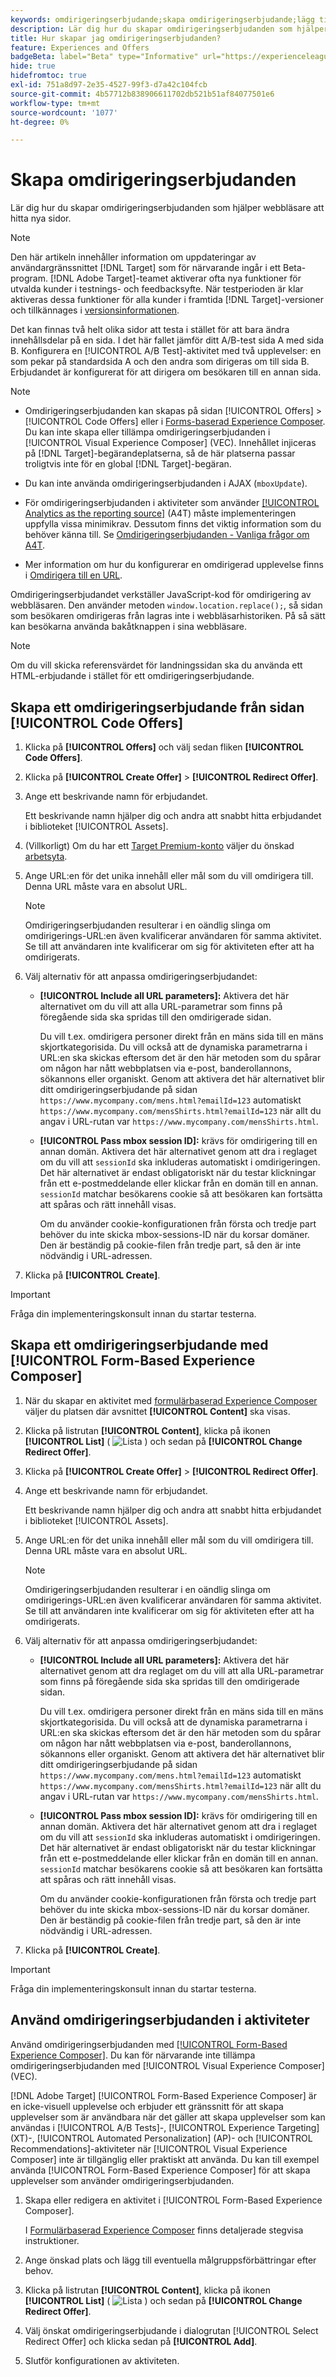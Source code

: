 ```yaml
---
keywords: omdirigeringserbjudande;skapa omdirigeringserbjudande;lägg till html-erbjudande;Skicka alla URL-parametrar vid omdirigering
description: Lär dig hur du skapar omdirigeringserbjudanden som hjälper webbläsare att hitta nya sidor.
title: Hur skapar jag omdirigeringserbjudanden?
feature: Experiences and Offers
badgeBeta: label="Beta" type="Informative" url="https://experienceleague.adobe.com/docs/target/using/introduction/intro.html#beta newtab=true" tooltip="Vad är Beta-funktioner i  [!DNL Adobe Target]?"
hide: true
hidefromtoc: true
exl-id: 751a8d97-2e35-4527-99f3-d7a42c104fcb
source-git-commit: 4b57712b838906611702db521b51af84077501e6
workflow-type: tm+mt
source-wordcount: '1077'
ht-degree: 0%

---
```


# Skapa omdirigeringserbjudanden

Lär dig hur du skapar omdirigeringserbjudanden som hjälper webbläsare att hitta nya sidor.

>[!NOTE]
>
>Den här artikeln innehåller information om uppdateringar av användargränssnittet [!DNL Target] som för närvarande ingår i ett Beta-program. [!DNL Adobe Target]-teamet aktiverar ofta nya funktioner för utvalda kunder i testnings- och feedbacksyfte. När testperioden är klar aktiveras dessa funktioner för alla kunder i framtida [!DNL Target]-versioner och tillkännages i [versionsinformationen](/help/main/r-release-notes/release-notes.md).

Det kan finnas två helt olika sidor att testa i stället för att bara ändra innehållsdelar på en sida. I det här fallet jämför ditt A/B-test sida A med sida B. Konfigurera en [!UICONTROL A/B Test]-aktivitet med två upplevelser: en som pekar på standardsida A och den andra som dirigeras om till sida B. Erbjudandet är konfigurerat för att dirigera om besökaren till en annan sida.

>[!NOTE]
>
> * Omdirigeringserbjudanden kan skapas på sidan [!UICONTROL Offers] > [!UICONTROL Code Offers] eller i [Forms-baserad Experience Composer](/help/main/c-experiences/form-experience-composer.md). Du kan inte skapa eller tillämpa omdirigeringserbjudanden i [!UICONTROL Visual Experience Composer] (VEC). Innehållet injiceras på [!DNL Target]-begärandeplatserna, så de här platserna passar troligtvis inte för en global [!DNL Target]-begäran.
>
>* Du kan inte använda omdirigeringserbjudanden i AJAX (`mboxUpdate`).
>
>* För omdirigeringserbjudanden i aktiviteter som använder [[!UICONTROL Analytics as the reporting source]](/help/main/c-integrating-target-with-mac/a4t/a4t.md) (A4T) måste implementeringen uppfylla vissa minimikrav. Dessutom finns det viktig information som du behöver känna till. Se [Omdirigeringserbjudanden - Vanliga frågor om A4T](/help/main/c-integrating-target-with-mac/a4t/r-a4t-faq/a4t-faq-redirect-offers.md#concept_21BF213F10E1414A9DCD4A98AF207905).
>
>* Mer information om hur du konfigurerar en omdirigerad upplevelse finns i [Omdirigera till en URL](/help/main/c-experiences/c-visual-experience-composer/redirect-offer.md#task_9578678D42784F5EB9638F8AC8C911FA).

Omdirigeringserbjudandet verkställer JavaScript-kod för omdirigering av webbläsaren. Den använder metoden `window.location.replace();`, så sidan som besökaren omdirigeras från lagras inte i webbläsarhistoriken. På så sätt kan besökarna använda bakåtknappen i sina webbläsare.

>[!NOTE]
>
>Om du vill skicka referensvärdet för landningssidan ska du använda ett HTML-erbjudande i stället för ett omdirigeringserbjudande.

## Skapa ett omdirigeringserbjudande från sidan [!UICONTROL Code Offers]

1. Klicka på **[!UICONTROL Offers]** och välj sedan fliken **[!UICONTROL Code Offers]**.
1. Klicka på **[!UICONTROL Create Offer]** > **[!UICONTROL Redirect Offer]**.
1. Ange ett beskrivande namn för erbjudandet.

   Ett beskrivande namn hjälper dig och andra att snabbt hitta erbjudandet i biblioteket [!UICONTROL Assets].

1. (Villkorligt) Om du har ett [Target Premium-konto](/help/main/c-intro/intro.md#premium) väljer du önskad [arbetsyta](/help/main/administrating-target/c-user-management/property-channel/properties-overview.md##section_B82EB409B67C4D9D9D20CE30E48DB1DC).

1. Ange URL:en för det unika innehåll eller mål som du vill omdirigera till. Denna URL måste vara en absolut URL.

   >[!NOTE]
   >
   >Omdirigeringserbjudanden resulterar i en oändlig slinga om omdirigerings-URL:en även kvalificerar användaren för samma aktivitet. Se till att användaren inte kvalificerar om sig för aktiviteten efter att ha omdirigerats.

1. Välj alternativ för att anpassa omdirigeringserbjudandet:

   * **[!UICONTROL Include all URL parameters]:** Aktivera det här alternativet om du vill att alla URL-parametrar som finns på föregående sida ska spridas till den omdirigerade sidan.

     Du vill t.ex. omdirigera personer direkt från en mäns sida till en mäns skjortkategorisida. Du vill också att de dynamiska parametrarna i URL:en ska skickas eftersom det är den här metoden som du spårar om någon har nått webbplatsen via e-post, banderollannons, sökannons eller organiskt. Genom att aktivera det här alternativet blir ditt omdirigeringserbjudande på sidan `https://www.mycompany.com/mens.html?emailId=123` automatiskt `https://www.mycompany.com/mensShirts.html?emailId=123` när allt du angav i URL-rutan var `https://www.mycompany.com/mensShirts.html`.

   * **[!UICONTROL Pass mbox session ID]:** krävs för omdirigering till en annan domän. Aktivera det här alternativet genom att dra i reglaget om du vill att `sessionId` ska inkluderas automatiskt i omdirigeringen. Det här alternativet är endast obligatoriskt när du testar klickningar från ett e-postmeddelande eller klickar från en domän till en annan. `sessionId` matchar besökarens cookie så att besökaren kan fortsätta att spåras och rätt innehåll visas.

     Om du använder cookie-konfigurationen från första och tredje part behöver du inte skicka mbox-sessions-ID när du korsar domäner. Den är beständig på cookie-filen från tredje part, så den är inte nödvändig i URL-adressen.

1. Klicka på **[!UICONTROL Create]**.

>[!IMPORTANT]
>
>Fråga din implementeringskonsult innan du startar testerna.

## Skapa ett omdirigeringserbjudande med [!UICONTROL Form-Based Experience Composer]

1. När du skapar en aktivitet med [formulärbaserad Experience Composer](/help/main/c-experiences/form-experience-composer.md) väljer du platsen där avsnittet **[!UICONTROL Content]** ska visas.
1. Klicka på listrutan **[!UICONTROL Content]**, klicka på ikonen **[!UICONTROL List]** ( ![Lista](/help/main/assets/icons/MoreSmallList.svg) ) och sedan på **[!UICONTROL Change Redirect Offer]**.
1. Klicka på **[!UICONTROL Create Offer]** > **[!UICONTROL Redirect Offer]**.
1. Ange ett beskrivande namn för erbjudandet.

   Ett beskrivande namn hjälper dig och andra att snabbt hitta erbjudandet i biblioteket [!UICONTROL Assets].

1. Ange URL:en för det unika innehåll eller mål som du vill omdirigera till. Denna URL måste vara en absolut URL.

   >[!NOTE]
   >
   >Omdirigeringserbjudanden resulterar i en oändlig slinga om omdirigerings-URL:en även kvalificerar användaren för samma aktivitet. Se till att användaren inte kvalificerar om sig för aktiviteten efter att ha omdirigerats.

1. Välj alternativ för att anpassa omdirigeringserbjudandet:

   * **[!UICONTROL Include all URL parameters]:** Aktivera det här alternativet genom att dra reglaget om du vill att alla URL-parametrar som finns på föregående sida ska spridas till den omdirigerade sidan.

     Du vill t.ex. omdirigera personer direkt från en mäns sida till en mäns skjortkategorisida. Du vill också att de dynamiska parametrarna i URL:en ska skickas eftersom det är den här metoden som du spårar om någon har nått webbplatsen via e-post, banderollannons, sökannons eller organiskt. Genom att aktivera det här alternativet blir ditt omdirigeringserbjudande på sidan `https://www.mycompany.com/mens.html?emailId=123` automatiskt `https://www.mycompany.com/mensShirts.html?emailId=123` när allt du angav i URL-rutan var `https://www.mycompany.com/mensShirts.html`.

   * **[!UICONTROL Pass mbox session ID]:** krävs för omdirigering till en annan domän. Aktivera det här alternativet genom att dra i reglaget om du vill att `sessionId` ska inkluderas automatiskt i omdirigeringen. Det här alternativet är endast obligatoriskt när du testar klickningar från ett e-postmeddelande eller klickar från en domän till en annan. `sessionId` matchar besökarens cookie så att besökaren kan fortsätta att spåras och rätt innehåll visas.

     Om du använder cookie-konfigurationen från första och tredje part behöver du inte skicka mbox-sessions-ID när du korsar domäner. Den är beständig på cookie-filen från tredje part, så den är inte nödvändig i URL-adressen.

1. Klicka på **[!UICONTROL Create]**.

>[!IMPORTANT]
>
>Fråga din implementeringskonsult innan du startar testerna.

## Använd omdirigeringserbjudanden i aktiviteter

Använd omdirigeringserbjudanden med [[!UICONTROL Form-Based Experience Composer]](/help/main/c-experiences/form-experience-composer.md). Du kan för närvarande inte tillämpa omdirigeringserbjudanden med [!UICONTROL Visual Experience Composer] (VEC).

[!DNL Adobe Target] [!UICONTROL Form-Based Experience Composer] är en icke-visuell upplevelse och erbjuder ett gränssnitt för att skapa upplevelser som är användbara när det gäller att skapa upplevelser som kan användas i [!UICONTROL A/B Tests]-, [!UICONTROL Experience Targeting] (XT)-, [!UICONTROL Automated Personalization] (AP)- och [!UICONTROL Recommendations]-aktiviteter när [!UICONTROL Visual Experience Composer] inte är tillgänglig eller praktiskt att använda. Du kan till exempel använda [!UICONTROL Form-Based Experience Composer] för att skapa upplevelser som använder omdirigeringserbjudanden.

1. Skapa eller redigera en aktivitet i [!UICONTROL Form-Based Experience Composer].

   I [Formulärbaserad Experience Composer](/help/main/c-experiences/form-experience-composer.md) finns detaljerade stegvisa instruktioner.

1. Ange önskad plats och lägg till eventuella målgruppsförbättringar efter behov.

1. Klicka på listrutan **[!UICONTROL Content]**, klicka på ikonen **[!UICONTROL List]** ( ![Lista](/help/main/assets/icons/MoreSmallList.svg) ) och sedan på **[!UICONTROL Change Redirect Offer]**.
1. Välj önskat omdirigeringserbjudande i dialogrutan [!UICONTROL Select Redirect Offer] och klicka sedan på **[!UICONTROL Add]**.
1. Slutför konfigurationen av aktiviteten.
